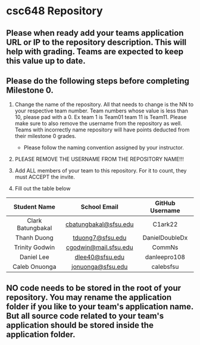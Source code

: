 # csc648 Repository

## Please when ready add your teams application URL or IP to the repository description. This will help with grading. Teams are expected to keep this value up to date.

## Please do the following steps before completing Milestone 0.
1. Change the name of the repository. All that needs to change is the NN to your respective team number. Team numbers whose value is less than 10, please pad with a 0. Ex team 1 is Team01 team 11 is Team11. Please make sure to also remove the username from the repository as well. Teams with incorrectly name repository will have points deducted from their milestone 0 grades.
      - Please follow the naming convention assigned by your instructor.

1. PLEASE REMOVE THE USERNAME FROM THE REPOSITORY NAME!!!

2. Add ALL members of your team to this repository. For it to count, they must ACCEPT the invite.

3. Fill out the table below


| Student Name      | School Email           | GitHub Username |
|    :---:          |     :---:              |     :---:       |
| Clark Batungbakal | cbatungbakal@sfsu.edu  | C1ark22         |
| Thanh Duong       | tduong7@sfsu.edu       | DanielDoubleDx  |
| Trinity Godwin    | cgodwin@mail.sfsu.edu  | CommNs          |
| Daniel Lee        | dlee40@sfsu.edu        | danleepro108    |
| Caleb Onuonga     | jonuonga@sfsu.edu      | calebsfsu       |

## NO code needs to be stored in the root of your repository. You may rename the application folder if you like to your team's application name. But all source code related to your team's application should be stored inside the application folder.
